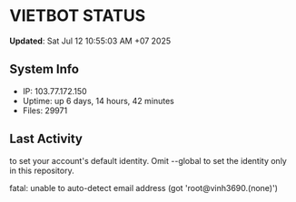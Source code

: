 # VIETBOT STATUS
**Updated**: Sat Jul 12 10:55:03 AM +07 2025

## System Info
- IP: 103.77.172.150
- Uptime: up 6 days, 14 hours, 42 minutes
- Files: 29971

## Last Activity

to set your account's default identity.
Omit --global to set the identity only in this repository.

fatal: unable to auto-detect email address (got 'root@vinh3690.(none)')
